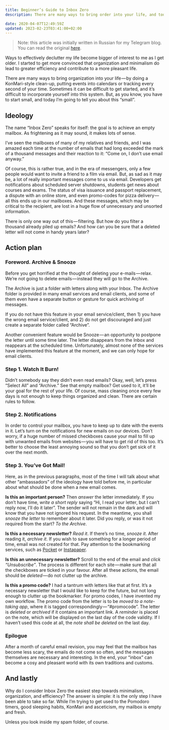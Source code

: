 ```yaml
---
title: Beginner’s Guide to Inbox Zero
description: There are many ways to bring order into your life, and today I will tell you about one of them, that will end the mess in your mailbox.

date: 2020-04-07T12:49:59Z
updated: 2023-02-23T03:41:00+02:00
---
```


> Note: this article was initially written in Russian for my Telegram blog. You can read the original [here](https://telegra.ph/Inbox-Zero-03-27).

Ways to effectively declutter my life become bigger of interest to me as I get older. I started to get more convinced that organization and minimalism do lead to greater efficiency and contribute to a more pleasant life.

There are many ways to bring organization into your life — by doing a KonMari-style clean-up, putting events into calendars or tracking every second of your time. Sometimes it can be difficult to get started, and it’s difficult to incorporate yourself into this system. But, as you know, you have to start small, and today I’m going to tell you about this “small”.

## Ideology

The name “Inbox Zero” speaks for itself: the goal is to achieve an empty mailbox. As frightening as it may sound, it makes lots of sense.

I’ve seen the mailboxes of many of my relatives and friends, and I was amazed each time at the number of emails that had long exceeded the mark of a thousand messages and their reaction to it: “Come on, I don’t use email anyway.”

Of course, this is rather true, and in the era of messengers, only a few people would want to invite a friend to a film via email. But, as sad as it may be, a lot of really important messages come to us via email. Developers get notifications about scheduled server shutdowns, students get news about courses and exams. The status of visa issuance and passport replacement, a dispute with an online store, and even promo-codes for pizza delivery — all this ends up in our mailboxes. And these messages, which may be critical to the recipient, are lost in a huge flow of unnecessary and unsorted information.

There is only one way out of this — filtering. But how do you filter a thousand already piled up emails? And how can you be sure that a deleted letter will not come in handy years later?

## Action plan

### Foreword. Archive & Snooze

Before you get horrified at the thought of deleting your e-mails — relax. We’re not going to delete emails — instead they will go to the Archive.

The Archive is just a folder with letters along with your Inbox. The Archive folder is provided in many email services and email clients, and some of them even have a separate button or gesture for quick archiving of messages.

If you do not have this feature in your email service/client, then 1) you have the wrong email service/client, and 2) do not get discouraged and just create a separate folder called “Archive”.

Another convenient feature would be Snooze — an opportunity to postpone the letter until some time later. The letter disappears from the Inbox and reappears at the scheduled time. Unfortunately, almost none of the services have implemented this feature at the moment, and we can only hope for email clients.

### Step 1. Watch It Burn!

Didn’t somebody say they didn’t even read emails? Okay, well, let’s press “Select All” and “Archive.” See that empty mailbox? Get used to it, it’ll be your goal for the rest of your life. Of course, mass cleaning once every few days is not enough to keep things organized and clean. There are certain rules to follow.

### Step 2. Notifications

In order to control your mailbox, you have to keep up to date with the events in it. Let’s turn on the notifications for new emails on our devices. Don’t worry, if a huge number of missed checkboxes cause your mail to fill up with unwanted emails from websites — you will have to get rid of this too. It’s better to choose the least annoying sound so that you don’t get sick of it over the next month.

### Step 3. You’ve Got Mail!

Here, as in the previous paragraphs, most of the time I will talk about what other “ambassadors” of the ideology have told before me, in particular about what should be done when a new email comes.

**Is this an important person?** Then _answer_ the letter immediately. If you don’t have time, _write a short reply_ saying “Hi, I read your letter, but I can’t reply now, I’ll do it later”. The sender will not remain in the dark and will know that you have not ignored his request. In the meantime, you shall _snooze the letter_ to remember about it later. Did you reply, or was it not required from the start? _To the Archive_.

**Is this a necessary newsletter?** _Read it_. If there’s no time, _snooze it_. After reading it, _archive it_. If you wish to save something for a longer period of time, email was not created for that. Pay attention to the bookmarking services, such as [Pocket](https://getpocket.com) or [Instapaper](https://instapaper.com).

**Is this an unnecessary newsletter?** Scroll to the end of the email and _click “Unsubscribe”_. The process is different for each site — make sure that all the checkboxes are ticked in your favour. After all these actions, the email should be _deleted_ — do not clutter up the archive.

**Is this a promo code?** I had a tantrum with letters like that at first. It’s a necessary newsletter that I would like to keep for the future, but not long enough to clutter up the bookmarker. For promo codes, I have invented my own workflow. The promo code from the letter is to be _moved to a note-taking app_, where it is tagged correspondingly — “#promocode”. The letter is _deleted_ or _archived_ if it contains an important link. A _reminder_ is placed on the note, which will be displayed on the last day of the code validity. If I haven’t used this code at all, the _note shall be deleted_ on the last day.

### Epilogue

After a month of careful email revision, you may feel that the mailbox has become less scary, the emails do not come so often, and the messages themselves are necessary and interesting. In the end, your “inbox” can become a cosy and pleasant world with its own traditions and customs.

## And lastly

Why do I consider Inbox Zero the easiest step towards minimalism, organization, and efficiency? The answer is simple: it is the only step I have been able to take so far. While I’m trying to get used to the Pomodoro timers, good sleeping habits, KonMari and asceticism, my mailbox is empty and fresh.

Unless you look inside my spam folder, of course.
